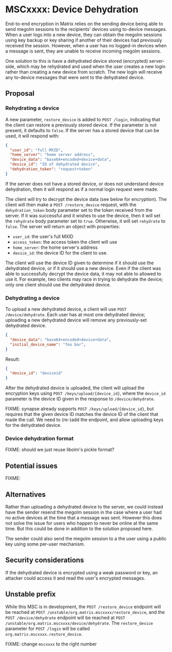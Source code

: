 # MSCxxxx: Device Dehydration

End-to-end encryption in Matrix relies on the sending device being able to send
megolm sessions to the recipients' devices using to-device messages.  When a
user logs into a new device, they can obtain the megolm sessions using key
backup or key sharing if another of their devices had previously received the
session.  However, when a user has no logged-in devices when a message is sent,
they are unable to receive incoming megolm sessions.

One solution to this is have a dehydrated device stored (encrypted)
server-side, which may be rehydrated and used when the user creates a new
login rather than creating a new device from scratch.  The new login will
receive any to-device messages that were sent to the dehydrated device.

## Proposal

### Rehydrating a device

A new parameter, `restore_device` is added to `POST /login`, indicating that the
client can restore a previously stored device.  If the parameter is not
present, it defaults to `false`.  If the server has a stored device that can be
used, it will respond with:

```json
{
  "user_id": "full MXID",
  "home_server": "home server address",
  "device_data": "base64+encoded+device+data",
  "device_id": "ID of dehydrated device",
  "dehydration_token": "request+token"
}
```

If the server does not have a stored device, or does not understand device
dehydration, then it will respond as if a normal login request were made.

The client will try to decrypt the device data (see below for encryption).  The
client will then make a `POST /restore_device` request, with the
`dehydration_token` body parameter set to the token received from the server.
If it was successful and it wishes to use the device, then it will set the
`rehydrate` body parameter set to `true`.  Otherwise, it will set `rehydrate`
to `false`.  The server will return an object with properties:

- `user_id`: the user's full MXID
- `access_token`: the access token the client will use
- `home_server`: the home server's address
- `device_id`: the device ID for the client to use.

The client will use the device ID given to determine if it should use the
dehydrated device, or if it should use a new device.  Even if the client was
able to successfully decrypt the device data, it may not able to allowed to use
it.  For example, two clients may race in trying to dehydrate the device; only
one client should use the dehydrated device.

### Dehydrating a device

To upload a new dehydrated device, a client will use `POST /device/dehydrate`.
Each user has at most one dehydrated device; uploading a new dehydrated device
will remove any previously-set dehydrated device.

```json
{
  "device_data": "base64+encoded+device+data",
  "initial_device_name": "foo bar",
}
```

Result:

```json
{
  "device_id": "deviceid"
}
```

After the dehydrated device is uploaded, the client will upload the encryption
keys using `POST /keys/upload/{device_id}`, where the `device_id` parameter is
the device ID given in the response to `/device/dehydrate`.

FIXME: synapse already supports `POST /keys/upload/{device_id}`, but requires
that the given device ID matches the device ID of the client that made the
call.  We need to (re-)add the endpoint, and allow uploading keys for the
dehydrated device.

### Device dehydration format

FIXME: should we just reuse libolm's pickle format?

## Potential issues

FIXME:

## Alternatives

Rather than uploading a dehydrated device to the server, we could instead have
the sender resend the megolm session in the case where a user had no active
devices at the time that a message was sent.  However this does not solve the
issue for users who happen to never be online at the same time.  But this could
be done in addition to the solution proposed here.

The sender could also send the megolm session to a the user using a public key
using some per-user mechanism.

## Security considerations

If the dehydrated device is encrypted using a weak password or key, an attacker
could access it and read the user's encrypted messages.

## Unstable prefix

While this MSC is in development, the `POST /restore_device` endpoint will be
reached at `POST /unstable/org.matrix.mscxxxx/restore_device`, and the `POST
/device/dehydrate` endpoint will be reached at `POST
/unstable/org.matrix.mscxxxx/device/dehydrate`.  The `restore_device` parameter
for `POST /login` will be called `org.matrix.mscxxxx.restore_device`.

FIXME: change `mscxxxx` to the right number
